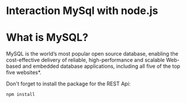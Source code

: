 Interaction MySql with node.js
=====================================


What is MySQL?
================
MySQL is the world’s most popular open source database, enabling the cost-effective delivery of reliable, high-performance and scalable Web-based and embedded database applications, including all five of the top five websites*.

Don't forget to install the package for the REST Api:
```
npm install
```


